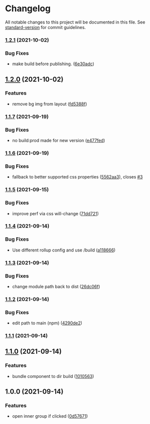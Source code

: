 # Changelog

All notable changes to this project will be documented in this file. See [standard-version](https://github.com/conventional-changelog/standard-version) for commit guidelines.

### [1.2.1](https://github.com/lukaskoeller/honeycomb-element/compare/v1.2.0...v1.2.1) (2021-10-02)


### Bug Fixes

* make build before publishing. ([6e30adc](https://github.com/lukaskoeller/honeycomb-element/commit/6e30adc574d52cb6f3d1019e2f2d83c2d1d9af25))

## [1.2.0](https://github.com/lukaskoeller/honeycomb-element/compare/v1.1.7...v1.2.0) (2021-10-02)


### Features

* remove bg img from layout ([fd5388f](https://github.com/lukaskoeller/honeycomb-element/commit/fd5388ff0ec768ca05482551054e4ea4cfa86926))

### [1.1.7](https://github.com/lukaskoeller/honeycomb-element/compare/v1.1.6...v1.1.7) (2021-09-19)


### Bug Fixes

* no build:prod made for new version ([e477fed](https://github.com/lukaskoeller/honeycomb-element/commit/e477fed7ce79657db5f8f8952af67f6d12ad93e3))

### [1.1.6](https://github.com/lukaskoeller/honeycomb-element/compare/v1.1.5...v1.1.6) (2021-09-19)


### Bug Fixes

* fallback to better supported css properties ([5562aa3](https://github.com/lukaskoeller/honeycomb-element/commit/5562aa3f5e15e58e0961065c9ca79dbe31196779)), closes [#3](https://github.com/lukaskoeller/honeycomb-element/issues/3)

### [1.1.5](https://github.com/lukaskoeller/honeycomb-element/compare/v1.1.4...v1.1.5) (2021-09-15)


### Bug Fixes

* improve perf via css will-change ([71dd721](https://github.com/lukaskoeller/honeycomb-element/commit/71dd721d64a43783544b853624277456efdfb9e9))

### [1.1.4](https://github.com/lukaskoeller/honeycomb-element/compare/v1.1.3...v1.1.4) (2021-09-14)


### Bug Fixes

* Use different rollup config and use /build ([a118666](https://github.com/lukaskoeller/honeycomb-element/commit/a11866677be1efbd7f53768bd136694ac5903524))

### [1.1.3](https://github.com/lukaskoeller/honeycomb-element/compare/v1.1.2...v1.1.3) (2021-09-14)


### Bug Fixes

* change module path back to dist ([26dc06f](https://github.com/lukaskoeller/honeycomb-element/commit/26dc06f8c8f48b76c1737e05c84a26a3d3a0480e))

### [1.1.2](https://github.com/lukaskoeller/honeycomb-element/compare/v1.1.1...v1.1.2) (2021-09-14)


### Bug Fixes

* edit path to main (npm) ([4290de2](https://github.com/lukaskoeller/honeycomb-element/commit/4290de2bdee2c50ec388c622ca573c8f48b5b9b3))

### [1.1.1](https://github.com/lukaskoeller/honeycomb-element/compare/v1.1.0...v1.1.1) (2021-09-14)

## [1.1.0](https://github.com/lukaskoeller/honeycomb-element/compare/v1.0.0...v1.1.0) (2021-09-14)


### Features

* bundle component to dir build ([1010563](https://github.com/lukaskoeller/honeycomb-element/commit/101056361b7ca1aab612c118a3ad8b02779a9bc5))

## 1.0.0 (2021-09-14)


### Features

* open inner group if clicked ([0d57671](https://github.com/lukaskoeller/honeycomb-element/commit/0d5767153f5e0cdbd1fcd98b7f570085b510bff1))
